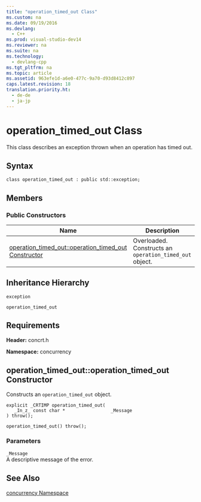 ```yaml
---
title: "operation_timed_out Class"
ms.custom: na
ms.date: 09/19/2016
ms.devlang: 
  - C++
ms.prod: visual-studio-dev14
ms.reviewer: na
ms.suite: na
ms.technology: 
  - devlang-cpp
ms.tgt_pltfrm: na
ms.topic: article
ms.assetid: 963efe1d-a6e0-477c-9a70-d93d8412c897
caps.latest.revision: 18
translation.priority.ht: 
  - de-de
  - ja-jp
---
```

# operation_timed_out Class
This class describes an exception thrown when an operation has timed out.  
  
## Syntax  
  
```  
class operation_timed_out : public std::exception;  
```  
  
## Members  
  
### Public Constructors  
  
|Name|Description|  
|----------|-----------------|  
|[operation_timed_out::operation_timed_out Constructor](#operation_timed_out__operation_timed_out_constructor)|Overloaded. Constructs an                                         `operation_timed_out` object.|  
  
## Inheritance Hierarchy  
 `exception`  
  
 `operation_timed_out`  
  
## Requirements  
 **Header:** concrt.h  
  
 **Namespace:** concurrency  
  
##  <a name="operation_timed_out__operation_timed_out_constructor"></a>  operation_timed_out::operation_timed_out Constructor  
 Constructs an                 `operation_timed_out` object.  
  
```  
explicit _CRTIMP operation_timed_out(  
   _In_z_ const char *                 _Message  
) throw();  
  
operation_timed_out() throw();  
```  
  
### Parameters  
 `_Message`  
 A descriptive message of the error.  
  
## See Also  
 [concurrency Namespace](../vs140/concurrency-Namespace.md)